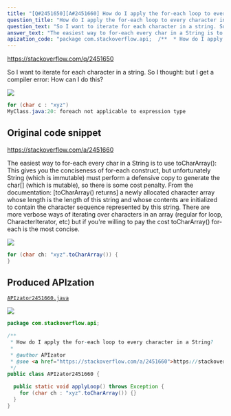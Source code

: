 ```yaml
---
title: "[Q#2451650][A#2451660] How do I apply the for-each loop to every character in a String?"
question_title: "How do I apply the for-each loop to every character in a String?"
question_text: "So I want to iterate for each character in a string. So I thought: but I get a compiler error: How can I do this?"
answer_text: "The easiest way to for-each every char in a String is to use toCharArray(): This gives you the conciseness of for-each construct, but unfortunately String (which is immutable) must perform a defensive copy to generate the char[] (which is mutable), so there is some cost penalty. From the documentation: [toCharArray() returns] a newly allocated character array whose length is the length of this string and whose contents are initialized to contain the character sequence represented by this string. There are more verbose ways of iterating over characters in an array (regular for loop, CharacterIterator, etc) but if you're willing to pay the cost toCharArray() for-each is the most concise."
apization_code: "package com.stackoverflow.api;  /**  * How do I apply the for-each loop to every character in a String?  *  * @author APIzator  * @see <a href=\"https://stackoverflow.com/a/2451660\">https://stackoverflow.com/a/2451660</a>  */ public class APIzator2451660 {    public static void applyLoop() throws Exception {     for (char ch : \"xyz\".toCharArray()) {}   } }"
---
```


https://stackoverflow.com/q/2451650

So I want to iterate for each character in a string.
So I thought:
but I get a compiler error:
How can I do this?


<div class="code-logo"><img src="/stackoverflow.png" /></div>

```java
for (char c : "xyz")
MyClass.java:20: foreach not applicable to expression type
```


## Original code snippet

https://stackoverflow.com/a/2451660

The easiest way to for-each every char in a String is to use toCharArray():
This gives you the conciseness of for-each construct, but unfortunately String (which is immutable) must perform a defensive copy to generate the char[] (which is mutable), so there is some cost penalty.
From the documentation:
[toCharArray() returns] a newly allocated character array whose length is the length of this string and whose contents are initialized to contain the character sequence represented by this string.
There are more verbose ways of iterating over characters in an array (regular for loop, CharacterIterator, etc) but if you&#x27;re willing to pay the cost toCharArray() for-each is the most concise.

<div class="code-logo"><img src="/stackoverflow.png" /></div>

```java
for (char ch: "xyz".toCharArray()) {
}
```

## Produced APIzation

[`APIzator2451660.java`](https://github.com/pasqualesalza/apization-temp/raw/main/data/search/APIzator2451660.java)

<div class="code-logo"><img src="/apizator.png" /></div>

```java
package com.stackoverflow.api;

/**
 * How do I apply the for-each loop to every character in a String?
 *
 * @author APIzator
 * @see <a href="https://stackoverflow.com/a/2451660">https://stackoverflow.com/a/2451660</a>
 */
public class APIzator2451660 {

  public static void applyLoop() throws Exception {
    for (char ch : "xyz".toCharArray()) {}
  }
}

```